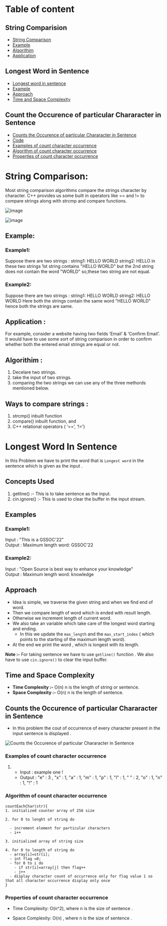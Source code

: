 <!-- Table of contents  -->
# Table of content
## String Comparision
- [String Comparison](#string-comparison)
- [Example](#example)
- [Algorithim](#algorithim-)
- [Application](#application-)

## Longest Word in Sentence
- [Longest word in sentence](#longest-word-in-sentence-1)
- [Example](#examples)
- [Approach](#approach)
- [Time and Space Complexity](#time-and-space-complexity)

## Count the Occurence of particular Chararacter in Sentence
- [Counts the Occurence of particular Chararacter in Sentence](#counts-the-occurence-of-particular-chararacter-in-sentence)
- [Code](CountCharOccurrence.cpp)
- [Examples of count character occurrence](#examples-of-count-character-occurrence)
- [Algorithm of count character occurrence](#algorithm-of-count-character-occurrence)
- [Properties of count character occurrence](#properties-of-count-character-occurrence)
    


# String Comparison:
Most string comparison algorithms compare the strings character by character. C++ provides us some built in operators like == and != to compare strings along with strcmp and compare functions.

![image](https://user-images.githubusercontent.com/100208233/162633708-61773b59-35ff-4290-bc66-0d370ed42645.png)

![image](https://user-images.githubusercontent.com/100208233/162752958-b3be8277-195f-4b86-8b38-950dfaf7a6e8.png)


## Example:

### Example1:
Suppose there are two strings :
string1: HELLO WORLD
string2: HELLO
in these two strings 1st string contains "HELLO WORLD" but the 2nd string does not contain the word "WORLD" so,these two string are not equal.

### Example2:
Suppose there are two strings :
string1: HELLO WORLD
string2: HELLO WORLD
Here both the strings contain the same word "HELLO WORLD" hence both the strings are same.  

## Application :
For example, consider a website having two fields ‘Email’ & ‘Confirm Email’. It would have to use some sort of string comparison in order to confirm whether both the entered email strings are equal or not.

## Algorithim :
1. Decelare two strings.
2. take the input of two strings.
3. comparing the two strings we can use any of the three methords mentioned below.

## Ways to compare strings :
1. strcmp() inbuilt function
2. compare() inbuilt function, and
3. C++ relational operators ( ‘==’, ‘!=’)

# Longest Word In Sentence

In this Problem we have to print the word that is `Longest word` in the sentence which is given as the input .

## Concepts Used

1. getline() :- This is to take sentence as the input.
2. cin.ignore() :- This is used to clear the buffer in the input stream.

## Examples

### Example1:
Input : "This is a GSSOC'22" \
Output : Maximum length word: GSSOC'22

### Example2:
Input : "Open Source is best way to enhance your knowledge" \
Output : Maximum length word: knowledge 

## Approach

- Idea is simple, we traverse the given string and when we find end of word.
- Then we compare length of word which is ended with result length.
- Otherwise we increment length of current word.
- We also take an variable which take care of the longest word starting and ending.
  - In this we update the `max_length` and the `max_start_index` ( which points to the starting of the maximum length word).
- At the end we print the word , which is longest with its length.

**Note :-** For taking sentence we have to use `getline()` function . We also have to use `cin.ignore()` to clear the input buffer.

## Time and Space Complexity

- **Time Complexity :-** O(n) n is the length of string or sentence.
- **Space Complexity :-** O(n) n is the length of sentence.

## Counts the Occurence of particular Chararacter in Sentence
- In this problem the cout of occurrence of every character present in the input sentence is displayed .

<!-- image to help better explain the concept -->

![Counts the Occurence of particular Chararacter in Sentence](https://www.shristitechlabs.com/wp-content/uploads/2019/05/totalcharacters.png)

### Examples of count character occurrence
1. - Input : example one !
   - Output : "e" : 3 , "x" : 1, "a" : 1, "m" : 1,  "p" : 1, "l" : 1,  " " : 2,  "o" : 1, "n" : 1,  "!" : 1

### Algorithm of count character occurrence
```
countEachChar(str){
1. initialized counter array of 256 size

2. for 0 to lenght of string do

  - increment element for particular characters
  - i++

3. initialized array of string size

4. for 0 to length of string do
  - array[i]=str[i];
  - int flag =0;
  - for 0 to i do
    - if str[i]=array[j] then flag++
    - j++
  - display character count of occurrence only for flag value 1 so that all character occurrence display only once
}

```

### Properties of count character occurrence

- Time Complexity: O(n^2), where n is the size of sentence .

- Space Complexity: O(n) , where n is the size of sentence .
